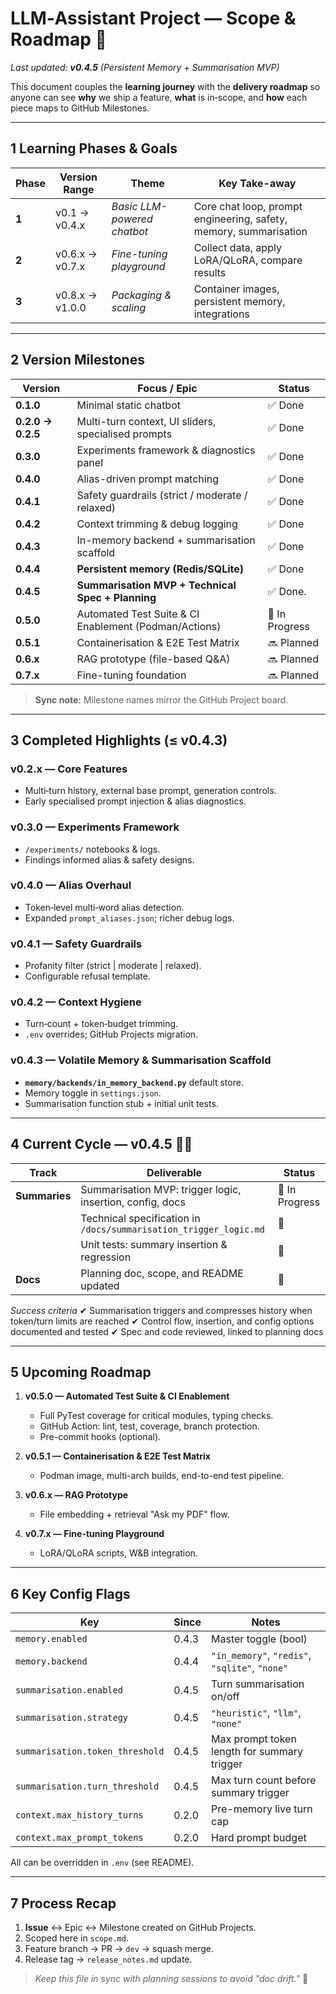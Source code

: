 # LLM‑Assistant Project — Scope & Roadmap 📑

*Last updated: **v0.4.5** (Persistent Memory + Summarisation MVP)*

This document couples the **learning journey** with the **delivery roadmap** so anyone can see **why** we ship a feature, **what** is in‑scope, and **how** each piece maps to GitHub Milestones.

---

## 1 Learning Phases & Goals

| Phase | Version Range      | Theme                    | Key Take-away                           |
|-------|--------------------|--------------------------|-----------------------------------------|
| **1** | v0.1 → v0.4.x      | *Basic LLM-powered chatbot* | Core chat loop, prompt engineering, safety, memory, summarisation |
| **2** | v0.6.x → v0.7.x    | *Fine-tuning playground* | Collect data, apply LoRA/QLoRA, compare results |
| **3** | v0.8.x → v1.0.0    | *Packaging & scaling*    | Container images, persistent memory, integrations |

---

## 2 Version Milestones

| Version           | Focus / Epic                                             | Status         |
|-------------------|---------------------------------------------------------|----------------|
| **0.1.0**         | Minimal static chatbot                                  | ✅ Done        |
| **0.2.0 → 0.2.5** | Multi-turn context, UI sliders, specialised prompts     | ✅ Done        |
| **0.3.0**         | Experiments framework & diagnostics panel               | ✅ Done        |
| **0.4.0**         | Alias-driven prompt matching                            | ✅ Done        |
| **0.4.1**         | Safety guardrails (strict / moderate / relaxed)         | ✅ Done        |
| **0.4.2**         | Context trimming & debug logging                        | ✅ Done        |
| **0.4.3**         | In-memory backend + summarisation scaffold              | ✅ Done        |
| **0.4.4**         | **Persistent memory (Redis/SQLite)**                    | ✅ Done        |
| **0.4.5**         | **Summarisation MVP + Technical Spec + Planning**       | ✅ Done.       |
| **0.5.0**         | Automated Test Suite & CI Enablement (Podman/Actions)   | 🔄 In Progress |
| **0.5.1**         | Containerisation & E2E Test Matrix                      | 🔜 Planned     |
| **0.6.x**         | RAG prototype (file-based Q&A)                          | 🔜 Planned     |
| **0.7.x**         | Fine-tuning foundation                                  | 🔜 Planned     |

> **Sync note:** Milestone names mirror the GitHub Project board.

---

## 3 Completed Highlights (≤ v0.4.3)

### v0.2.x — Core Features

* Multi‑turn history, external base prompt, generation controls.
* Early specialised prompt injection & alias diagnostics.

### v0.3.0 — Experiments Framework
* `/experiments/` notebooks & logs.
* Findings informed alias & safety designs.

### v0.4.0 — Alias Overhaul
* Token‑level multi‑word alias detection.
* Expanded `prompt_aliases.json`; richer debug logs.

### v0.4.1 — Safety Guardrails
* Profanity filter (strict | moderate | relaxed).
* Configurable refusal template.

### v0.4.2 — Context Hygiene
* Turn‑count + token‑budget trimming.
* `.env` overrides; GitHub Projects migration.

### v0.4.3 — Volatile Memory & Summarisation Scaffold
* **`memory/backends/in_memory_backend.py`** default store.
* Memory toggle in `settings.json`.
* Summarisation function stub + initial unit tests.

---

## 4 Current Cycle — **v0.4.5**  📝🧪

| Track         | Deliverable                                                  | Status         |
|---------------|-------------------------------------------------------------|----------------|
| **Summaries** | Summarisation MVP: trigger logic, insertion, config, docs   | 🔄 In Progress |
|               | Technical specification in `/docs/summarisation_trigger_logic.md` | 🔄             |
|               | Unit tests: summary insertion & regression                   | 🔄             |
| **Docs**      | Planning doc, scope, and README updated                      | 🔄             |

*Success criteria*
✔ Summarisation triggers and compresses history when token/turn limits are reached
✔ Control flow, insertion, and config options documented and tested
✔ Spec and code reviewed, linked to planning docs

---

## 5 Upcoming Roadmap

1. **v0.5.0 — Automated Test Suite & CI Enablement**
   * Full PyTest coverage for critical modules, typing checks.
   * GitHub Action: lint, test, coverage, branch protection.
   * Pre-commit hooks (optional).

2. **v0.5.1 — Containerisation & E2E Test Matrix**
   * Podman image, multi-arch builds, end-to-end test pipeline.

3. **v0.6.x — RAG Prototype**
   * File embedding + retrieval "Ask my PDF" flow.

4. **v0.7.x — Fine-tuning Playground**
   * LoRA/QLoRA scripts, W&B integration.

---

## 6 Key Config Flags

| Key                         | Since | Notes                                          |
|-----------------------------|-------|------------------------------------------------|
| `memory.enabled`            | 0.4.3 | Master toggle (bool)                           |
| `memory.backend`            | 0.4.4 | `"in_memory"`, `"redis"`, `"sqlite"`, `"none"` |
| `summarisation.enabled`     | 0.4.5 | Turn summarisation on/off                      |
| `summarisation.strategy`    | 0.4.5 | `"heuristic"`, `"llm"`, `"none"`               |
| `summarisation.token_threshold` | 0.4.5 | Max prompt token length for summary trigger    |
| `summarisation.turn_threshold`  | 0.4.5 | Max turn count before summary trigger          |
| `context.max_history_turns` | 0.2.0 | Pre-memory live turn cap                       |
| `context.max_prompt_tokens` | 0.2.0 | Hard prompt budget                             |

All can be overridden in `.env` (see README).

---

## 7 Process Recap

1. **Issue** ↔ Epic ↔ Milestone created on GitHub Projects.
2. Scoped here in `scope.md`.
3. Feature branch → PR → `dev` → squash merge.
4. Release tag → `release_notes.md` update.

> *Keep this file in sync with planning sessions to avoid "doc drift."* 🚀
